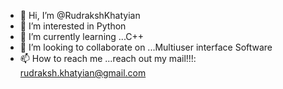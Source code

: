 - 👋 Hi, I’m @RudrakshKhatyian
- 👀 I’m interested in Python
- 🌱 I’m currently learning ...C++
- 💞️ I’m looking to collaborate on ...Multiuser interface Software
- 📫 How to reach me ...reach out my mail!!!: rudraksh.khatyian@gmail.com

<!---
RudrakshKhatyian/RudrakshKhatyian is a ✨ special ✨ repository because its `README.md` (this file) appears on your GitHub profile.
You can click the Preview link to take a look at your changes.
--->
